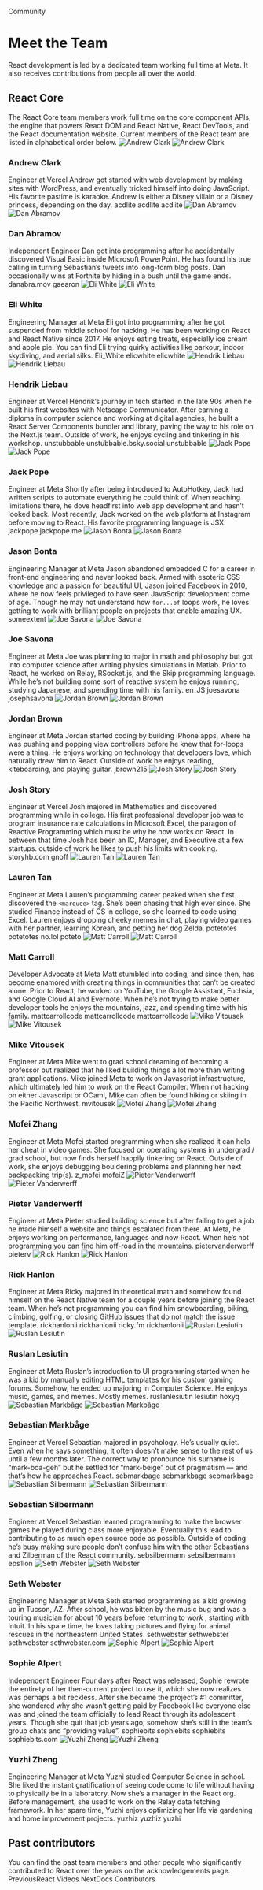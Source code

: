 Community
# Meet the Team
React development is led by a dedicated team working full time at Meta. It also receives contributions from people all over the world.
## React Core 
The React Core team members work full time on the core component APIs, the engine that powers React DOM and React Native, React DevTools, and the React documentation website.
Current members of the React team are listed in alphabetical order below.
![Andrew Clark](https://react.dev/_next/image?url=%2Fimages%2Fteam%2Facdlite.jpg&w=3840&q=75)
![Andrew Clark](https://react.dev/community/team)
### Andrew Clark
Engineer at Vercel
Andrew got started with web development by making sites with WordPress, and eventually tricked himself into doing JavaScript. His favorite pastime is karaoke. Andrew is either a Disney villain or a Disney princess, depending on the day.
acdlite
acdlite
acdlite
![Dan Abramov](https://react.dev/_next/image?url=%2Fimages%2Fteam%2Fgaearon.jpg&w=3840&q=75)
![Dan Abramov](https://react.dev/community/team)
### Dan Abramov
Independent Engineer
Dan got into programming after he accidentally discovered Visual Basic inside Microsoft PowerPoint. He has found his true calling in turning Sebastian’s tweets into long-form blog posts. Dan occasionally wins at Fortnite by hiding in a bush until the game ends.
danabra.mov
gaearon
![Eli White](https://react.dev/_next/image?url=%2Fimages%2Fteam%2Feli-white.jpg&w=3840&q=75)
![Eli White](https://react.dev/community/team)
### Eli White
Engineering Manager at Meta
Eli got into programming after he got suspended from middle school for hacking. He has been working on React and React Native since 2017. He enjoys eating treats, especially ice cream and apple pie. You can find Eli trying quirky activities like parkour, indoor skydiving, and aerial silks.
Eli_White
elicwhite
elicwhite
![Hendrik Liebau](https://react.dev/community/team)
![Hendrik Liebau](https://react.dev/community/team)
### Hendrik Liebau
Engineer at Vercel
Hendrik’s journey in tech started in the late 90s when he built his first websites with Netscape Communicator. After earning a diploma in computer science and working at digital agencies, he built a React Server Components bundler and library, paving the way to his role on the Next.js team. Outside of work, he enjoys cycling and tinkering in his workshop.
unstubbable
unstubbable.bsky.social
unstubbable
![Jack Pope](https://react.dev/community/team)
![Jack Pope](https://react.dev/community/team)
### Jack Pope
Engineer at Meta
Shortly after being introduced to AutoHotkey, Jack had written scripts to automate everything he could think of. When reaching limitations there, he dove headfirst into web app development and hasn’t looked back. Most recently, Jack worked on the web platform at Instagram before moving to React. His favorite programming language is JSX.
jackpope
jackpope.me
![Jason Bonta](https://react.dev/community/team)
![Jason Bonta](https://react.dev/community/team)
### Jason Bonta
Engineering Manager at Meta
Jason abandoned embedded C for a career in front-end engineering and never looked back. Armed with esoteric CSS knowledge and a passion for beautiful UI, Jason joined Facebook in 2010, where he now feels privileged to have seen JavaScript development come of age. Though he may not understand how `for...of` loops work, he loves getting to work with brilliant people on projects that enable amazing UX.
someextent
![Joe Savona](https://react.dev/community/team)
![Joe Savona](https://react.dev/community/team)
### Joe Savona
Engineer at Meta
Joe was planning to major in math and philosophy but got into computer science after writing physics simulations in Matlab. Prior to React, he worked on Relay, RSocket.js, and the Skip programming language. While he’s not building some sort of reactive system he enjoys running, studying Japanese, and spending time with his family.
en_JS
joesavona
josephsavona
![Jordan Brown](https://react.dev/community/team)
![Jordan Brown](https://react.dev/community/team)
### Jordan Brown
Engineer at Meta
Jordan started coding by building iPhone apps, where he was pushing and popping view controllers before he knew that for-loops were a thing. He enjoys working on technology that developers love, which naturally drew him to React. Outside of work he enjoys reading, kiteboarding, and playing guitar.
jbrown215
![Josh Story](https://react.dev/community/team)
![Josh Story](https://react.dev/community/team)
### Josh Story
Engineer at Vercel
Josh majored in Mathematics and discovered programming while in college. His first professional developer job was to program insurance rate calculations in Microsoft Excel, the paragon of Reactive Programming which must be why he now works on React. In between that time Josh has been an IC, Manager, and Executive at a few startups. outside of work he likes to push his limits with cooking.
storyhb.com
gnoff
![Lauren Tan](https://react.dev/community/team)
![Lauren Tan](https://react.dev/community/team)
### Lauren Tan
Engineer at Meta
Lauren’s programming career peaked when she first discovered the `<marquee>` tag. She’s been chasing that high ever since. She studied Finance instead of CS in college, so she learned to code using Excel. Lauren enjoys dropping cheeky memes in chat, playing video games with her partner, learning Korean, and petting her dog Zelda.
potetotes
potetotes
no.lol
poteto
![Matt Carroll](https://react.dev/community/team)
![Matt Carroll](https://react.dev/community/team)
### Matt Carroll
Developer Advocate at Meta
Matt stumbled into coding, and since then, has become enamored with creating things in communities that can’t be created alone. Prior to React, he worked on YouTube, the Google Assistant, Fuchsia, and Google Cloud AI and Evernote. When he’s not trying to make better developer tools he enjoys the mountains, jazz, and spending time with his family.
mattcarrollcode
mattcarrollcode
mattcarrollcode
![Mike Vitousek](https://react.dev/community/team)
![Mike Vitousek](https://react.dev/community/team)
### Mike Vitousek
Engineer at Meta
Mike went to grad school dreaming of becoming a professor but realized that he liked building things a lot more than writing grant applications. Mike joined Meta to work on Javascript infrastructure, which ultimately led him to work on the React Compiler. When not hacking on either Javascript or OCaml, Mike can often be found hiking or skiing in the Pacific Northwest.
mvitousek
![Mofei Zhang](https://react.dev/community/team)
![Mofei Zhang](https://react.dev/community/team)
### Mofei Zhang
Engineer at Meta
Mofei started programming when she realized it can help her cheat in video games. She focused on operating systems in undergrad / grad school, but now finds herself happily tinkering on React. Outside of work, she enjoys debugging bouldering problems and planning her next backpacking trip(s).
z_mofei
mofeiZ
![Pieter Vanderwerff](https://react.dev/community/team)
![Pieter Vanderwerff](https://react.dev/community/team)
### Pieter Vanderwerff
Engineer at Meta
Pieter studied building science but after failing to get a job he made himself a website and things escalated from there. At Meta, he enjoys working on performance, languages and now React. When he’s not programming you can find him off-road in the mountains.
pietervanderwerff
pieterv
![Rick Hanlon](https://react.dev/community/team)
![Rick Hanlon](https://react.dev/community/team)
### Rick Hanlon
Engineer at Meta
Ricky majored in theoretical math and somehow found himself on the React Native team for a couple years before joining the React team. When he’s not programming you can find him snowboarding, biking, climbing, golfing, or closing GitHub issues that do not match the issue template.
rickhanlonii
rickhanlonii
ricky.fm
rickhanlonii
![Ruslan Lesiutin](https://react.dev/community/team)
![Ruslan Lesiutin](https://react.dev/community/team)
### Ruslan Lesiutin
Engineer at Meta
Ruslan’s introduction to UI programming started when he was a kid by manually editing HTML templates for his custom gaming forums. Somehow, he ended up majoring in Computer Science. He enjoys music, games, and memes. Mostly memes.
ruslanlesiutin
lesiutin
hoxyq
![Sebastian Markbåge](https://react.dev/community/team)
![Sebastian Markbåge](https://react.dev/community/team)
### Sebastian Markbåge
Engineer at Vercel
Sebastian majored in psychology. He’s usually quiet. Even when he says something, it often doesn’t make sense to the rest of us until a few months later. The correct way to pronounce his surname is “mark-boa-geh” but he settled for “mark-beige” out of pragmatism — and that’s how he approaches React.
sebmarkbage
sebmarkbage
sebmarkbage
![Sebastian Silbermann](https://react.dev/community/team)
![Sebastian Silbermann](https://react.dev/community/team)
### Sebastian Silbermann
Engineer at Vercel
Sebastian learned programming to make the browser games he played during class more enjoyable. Eventually this lead to contributing to as much open source code as possible. Outside of coding he’s busy making sure people don’t confuse him with the other Sebastians and Zilberman of the React community.
sebsilbermann
sebsilbermann
eps1lon
![Seth Webster](https://react.dev/community/team)
![Seth Webster](https://react.dev/community/team)
### Seth Webster
Engineering Manager at Meta
Seth started programming as a kid growing up in Tucson, AZ. After school, he was bitten by the music bug and was a touring musician for about 10 years before returning to _work_ , starting with Intuit. In his spare time, he loves taking pictures and flying for animal rescues in the northeastern United States.
sethwebster
sethwebster
sethwebster
sethwebster.com
![Sophie Alpert](https://react.dev/community/team)
![Sophie Alpert](https://react.dev/community/team)
### Sophie Alpert
Independent Engineer
Four days after React was released, Sophie rewrote the entirety of her then-current project to use it, which she now realizes was perhaps a bit reckless. After she became the project’s #1 committer, she wondered why she wasn’t getting paid by Facebook like everyone else was and joined the team officially to lead React through its adolescent years. Though she quit that job years ago, somehow she’s still in the team’s group chats and “providing value”.
sophiebits
sophiebits
sophiebits
sophiebits.com
![Yuzhi Zheng](https://react.dev/community/team)
![Yuzhi Zheng](https://react.dev/community/team)
### Yuzhi Zheng
Engineering Manager at Meta
Yuzhi studied Computer Science in school. She liked the instant gratification of seeing code come to life without having to physically be in a laboratory. Now she’s a manager in the React org. Before management, she used to work on the Relay data fetching framework. In her spare time, Yuzhi enjoys optimizing her life via gardening and home improvement projects.
yuzhiz
yuzhiz
yuzhi
## Past contributors 
You can find the past team members and other people who significantly contributed to React over the years on the acknowledgements page.
PreviousReact Videos
NextDocs Contributors
